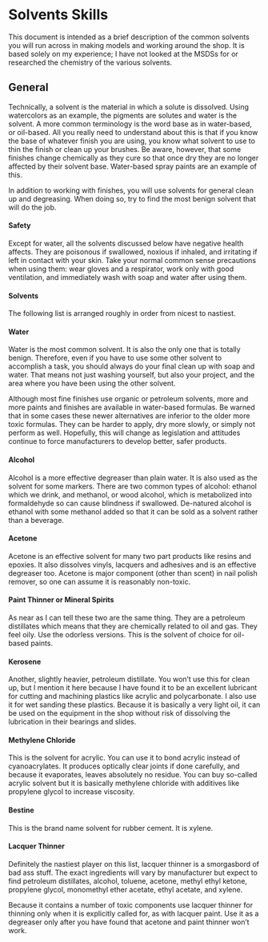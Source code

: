 ﻿# Solvents Skills 
This document is intended as a brief description of the common solvents you will run across in making models and working around the shop.  It is based solely on my experience;  I have not looked at the MSDSs for or researched the chemistry of the various solvents.

## General 
Technically, a solvent is the material in which a solute is dissolved.   Using watercolors as an example, the pigments are solutes and water is the solvent.   A more common terminology is the word base as in water-based, or oil-based.  All you really need to understand about this is that if you know the base of whatever finish you are using, you know what solvent to use to thin the finish or clean up your brushes.  Be aware, however, that some finishes change chemically as they cure so that once dry they are no longer affected by their solvent base.  Water-based spray paints are an example of this.

In addition to working with finishes, you will use solvents for general clean up and degreasing.  When doing so, try to find the most benign solvent that will do the job.

#### Safety 
Except for water, all the solvents discussed below have negative health affects.  They are poisonous if swallowed, noxious if inhaled, and irritating if left in contact with your skin.  Take your normal common sense precautions when using them: wear gloves and a respirator, work only with good ventilation, and immediately wash with soap and water after using them.  

#### Solvents 

The following list is arranged roughly in order from nicest to nastiest.

#### Water

Water is the most common solvent.  It is also the only one that is totally benign.  Therefore, even if you have to use some other solvent to accomplish a task, you should always do your final clean up with soap and water.  That means not just washing yourself, but also your project, and the area where you have been using the other solvent.  

Although most fine finishes use organic or petroleum solvents, more and more paints and finishes are available in water-based formulas.  Be warned that in some cases these newer alternatives are inferior to the older more toxic formulas.  They can be harder to apply, dry more slowly, or simply not perform as well.  Hopefully, this will change as legislation and attitudes continue to force manufacturers to develop better, safer products.

#### Alcohol

Alcohol is a more effective degreaser than plain water.  It is also used as the solvent for some markers.  There are two common types of alcohol: ethanol which we drink, and methanol, or wood alcohol, which is metabolized into formaldehyde so can cause blindness if swallowed.  De-natured alcohol is ethanol with some methanol added so that it can be sold as a solvent rather than a beverage.   

#### Acetone

Acetone is an effective solvent for many two part products like resins and epoxies. It also dissolves vinyls, lacquers and adhesives and is an effective degreaser too. Acetone is major component (other than scent) in nail polish remover, so one can assume it is reasonably non-toxic.

#### Paint Thinner or Mineral Spirits

As near as I can tell these two are the same thing.  They are a petroleum distillates which means that they are chemically related to oil and gas.  They feel oily.  Use the odorless versions.  This is the solvent of choice for oil-based paints.

#### Kerosene

Another, slightly heavier, petroleum distillate.  You won’t use this for clean up, but I mention it here because I have found it to be an excellent lubricant for cutting and machining plastics like acrylic and polycarbonate.  I also use it for wet sanding these plastics.  Because it is basically a very light oil, it can be used on the equipment in the shop without risk of dissolving the lubrication in their bearings and slides. 

#### Methylene Chloride

This is the solvent for acrylic.  You can use it to bond acrylic instead of cyanoacrylates.  It produces optically clear joints if done carefully, and because it evaporates, leaves absolutely no residue.  You can buy so-called acrylic solvent but it is basically methylene chloride with additives like propylene glycol to increase viscosity.

#### Bestine

This is the brand name solvent for rubber cement.  It is xylene.

#### Lacquer Thinner

Definitely the nastiest player on this list, lacquer thinner is a smorgasbord of bad ass stuff.  The exact ingredients will vary by manufacturer but expect to find petroleum distillates, alcohol, toluene, acetone, methyl ethyl ketone, propylene glycol, monomethyl ether acetate, ethyl acetate, and xylene.

Because it contains a number of toxic components use lacquer thinner for thinning only when it is explicitly called for, as with lacquer paint.  Use it as a degreaser only after you have found that acetone and paint thinner won’t work.

